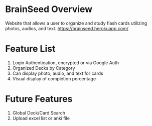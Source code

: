 # BrainSeed Overview
Website that allows a user to organize and study flash cards utilizing photos, audios, and text.
https://brainseed.herokuapp.com/

# Feature List

1. Login Authentication, encrypted or via Google Auth
2. Organized Decks by Category
3. Can display photo, audio, and text for cards
4. Visual display of completion percentage

# Future Features

1.  Global Deck/Card Search
2.  Upload excel list or anki file

